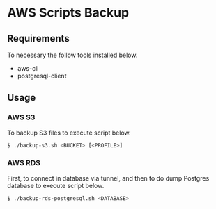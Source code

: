 # AWS Scripts Backup

## Requirements

To necessary the follow tools installed below.

- aws-cli
- postgresql-client

## Usage

### AWS S3

To backup S3 files to execute script below.

```sh
$ ./backup-s3.sh <BUCKET> [<PROFILE>]
```

### AWS RDS

First, to connect in database via tunnel, and then to do dump Postgres database to execute script below.

```sh
$ ./backup-rds-postgresql.sh <DATABASE>
```